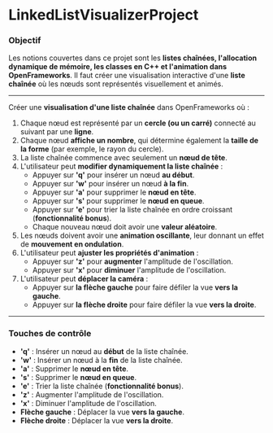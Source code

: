 # LinkedListVisualizerProject

### **Objectif**

Les notions couvertes dans ce projet sont les **listes chaînées, l'allocation dynamique de mémoire, les classes en C++ et l'animation dans OpenFrameworks**. Il faut créer une visualisation interactive d'une **liste chaînée** où les nœuds sont représentés visuellement et animés.

---
Créer une **visualisation d'une liste chaînée** dans OpenFrameworks où :

1. Chaque nœud est représenté par un **cercle (ou un carré)** connecté au suivant par une **ligne**.
2. Chaque nœud **affiche un nombre**, qui détermine également la **taille de la forme** (par exemple, le rayon du cercle).
3. La liste chaînée commence avec seulement un **nœud de tête**.
4. L'utilisateur peut **modifier dynamiquement la liste chaînée** :
    - Appuyer sur **'q'** pour insérer un nœud **au début**.
    - Appuyer sur **'w'** pour insérer un nœud **à la fin**.
    - Appuyer sur **'a'** pour supprimer le **nœud en tête**.
    - Appuyer sur **'s'** pour supprimer le **nœud en queue**.
    - Appuyer sur **'e'** pour trier la liste chaînée en ordre croissant (**fonctionnalité bonus**).
    - Chaque nouveau nœud doit avoir une **valeur aléatoire**.
5. Les nœuds doivent avoir une **animation oscillante**, leur donnant un effet de **mouvement en ondulation**.
6. L'utilisateur peut **ajuster les propriétés d'animation** :
    - Appuyer sur **'z'** pour **augmenter** l'amplitude de l'oscillation.
    - Appuyer sur **'x'** pour **diminuer** l'amplitude de l'oscillation.
7. L'utilisateur peut **déplacer la caméra** :
    - Appuyer sur **la flèche gauche** pour faire défiler la vue **vers la gauche**.
    - Appuyer sur **la flèche droite** pour faire défiler la vue **vers la droite**.
---
### **Touches de contrôle**

- **'q'** : Insérer un nœud au **début** de la liste chaînée.
- **'w'** : Insérer un nœud à la **fin** de la liste chaînée.
- **'a'** : Supprimer le **nœud en tête**.
- **'s'** : Supprimer le **nœud en queue**.
- **'e'** : Trier la liste chaînée (**fonctionnalité bonus**).
- **'z'** : Augmenter l'amplitude de l'oscillation.
- **'x'** : Diminuer l'amplitude de l'oscillation.
- **Flèche gauche** : Déplacer la vue **vers la gauche**.
- **Flèche droite** : Déplacer la vue **vers la droite**.
